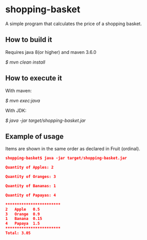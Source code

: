 # shopping-basket
A simple program that calculates the price of a shopping basket.
## How to build it
Requires java 8(or higher) and maven 3.6.0

*$ mvn clean install*
## How to execute it
With maven:

*$ mvn exec:java*

With JDK:

*$ java -jar target/shopping-basket.jar*
## Example of usage
Items are shown in the same order as declared in Fruit (ordinal).

```json
shopping-basket$ java -jar target/shopping-basket.jar 

Quantity of Apples: 2

Quantity of Oranges: 3

Quantity of Bananas: 1

Quantity of Papayas: 4

************************
2	Apple	0.5
3	Orange	0.9
1	Banana	0.15
4	Papaya	1.5
************************
Total: 3.05



```


